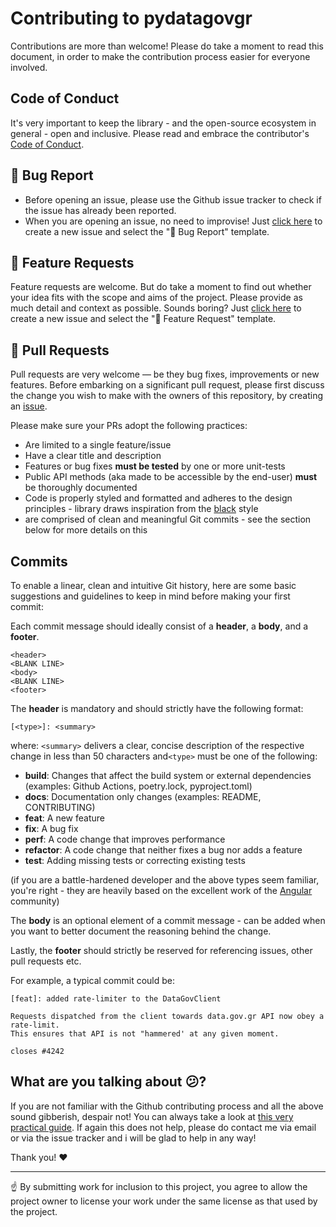 # Contributing to pydatagovgr
Contributions are more than welcome! Please do take a moment to read this document, in order to make the contribution process easier for everyone involved.

## Code of Conduct
It's very important to keep the library - and the open-source ecosystem in general - open and inclusive. Please read and embrace the contributor's [Code of Conduct](CODE_OF_CONDUCT.md).

## :bug: Bug Report 
- Before opening an issue, please use the Github issue tracker to check if the issue has already been reported. 
- When you are opening an issue, no need to improvise! Just [click here](https://github.com/ilias-ant/pydatagovgr/issues/new/choose) to create a new issue and select the ":bug: Bug Report" template.

## :rocket: Feature Requests
Feature requests are welcome. But do take a moment to find out whether your idea fits with the scope and aims of the project. 
Please provide as much detail and context as possible. Sounds boring? Just [click here](https://github.com/ilias-ant/pydatagovgr/issues/new/choose) to create a new issue and select the "🚀 Feature Request" template.

## :memo:	 Pull Requests
Pull requests are very welcome — be they bug fixes, improvements or new features. Before embarking on a significant pull request,
please first discuss the change you wish to make with the owners of this repository, by creating an [issue](https://github.com/ilias-ant/pydatagovgr/issues/new/choose).

Please make sure your PRs adopt the following practices:
- Are limited to a single feature/issue
- Have a clear title and description
- Features or bug fixes **must be tested** by one or more unit-tests
- Public API methods (aka made to be accessible by the end-user) **must** be thoroughly documented
- Code is properly styled and formatted and adheres to the design principles - library draws inspiration from the [black](https://github.com/psf/black) style
- are comprised of clean and meaningful Git commits - see the section below for more details on this

## Commits
To enable a linear, clean and intuitive Git history, here are some basic suggestions and guidelines to keep in mind before making your first commit:

Each commit message should ideally consist of a **header**, a **body**, and a **footer**.

```
<header>
<BLANK LINE>
<body>
<BLANK LINE>
<footer>
```

The **header** is mandatory and should strictly have the following format:

```
[<type>]: <summary>
```

where: `<summary>` delivers a clear, concise description of the respective change in less than 50 characters and`<type>` must be one of the following:

* **build**: Changes that affect the build system or external dependencies (examples: Github Actions, poetry.lock, pyproject.toml)
* **docs**: Documentation only changes (examples: README, CONTRIBUTING)
* **feat**: A new feature
* **fix**: A bug fix
* **perf**: A code change that improves performance
* **refactor**: A code change that neither fixes a bug nor adds a feature
* **test**: Adding missing tests or correcting existing tests

(if you are a battle-hardened developer and the above types seem familiar, you're right - they are heavily based on the excellent work of the [Angular](https://github.com/angular/angular) community)

The **body** is an optional element of a commit message - can be added when you want to better document the reasoning behind the change.

Lastly, the **footer** should strictly be reserved for referencing issues, other pull requests etc.


For example, a typical commit could be:

```
[feat]: added rate-limiter to the DataGovClient

Requests dispatched from the client towards data.gov.gr API now obey a rate-limit. 
This ensures that API is not "hammered' at any given moment.

closes #4242
```

## What are you talking about 😕? 
If you are not familiar with the Github contributing process and all the above sound gibberish, despair not! You can always take a look at [this very practical guide](https://github.com/firstcontributions/first-contributions). If again this does not help, please do contact me via email or via the issue tracker and i will be glad to help in any way!

Thank you! :heart: 

---

:point_up: By submitting work for inclusion to this project, you agree to allow the project owner to license your work 
under the same license as that used by the project.
